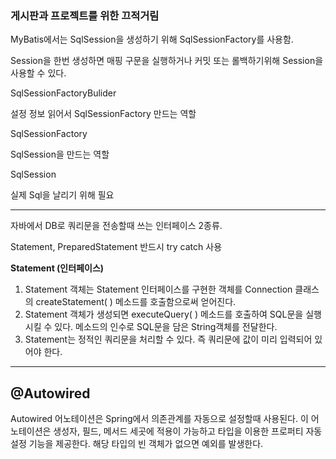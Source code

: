 ### 게시판과 프로젝트를 위한 끄적거림 

MyBatis에서는 SqlSession을 생성하기 위해 SqlSessionFactory를 사용함.

Session을 한번 생성하면 매핑 구문을 실행하거나 커밋 또는 롤백하기위해 Session을 사용할 수 있다.  

SqlSessionFactoryBulider 

설정 정보 읽어서 SqlSessionFactory 만드는 역할

SqlSessionFactory 

SqlSession을 만드는 역할

SqlSession 

실제 Sql을 날리기 위해 필요 

----

자바에서 DB로 쿼리문을 전송할때 쓰는 인터페이스 2종류.

Statement, PreparedStatement 반드시 try catch 사용 

**Statement (인터페이스)**

1. Statement 객체는 Statement 인터페이스를 구현한 객체를 Connection 클래스의 createStatement( ) 메소드를 호출함으로써 얻어진다.
2. Statement 객체가 생성되면 executeQuery( ) 메소드를 호출하여 SQL문을 실행시킬 수 있다. 메소드의 인수로 SQL문을 담은 String객체를 전달한다.
3. Statement는 정적인 쿼리문을 처리할 수 있다. 즉 쿼리문에 값이 미리 입력되어 있어야 한다.

---

## @Autowired

 Autowired 어노테이션은 Spring에서 의존관계를 자동으로 설정할때 사용된다. 이 어노테이션은 생성자, 필드, 메서드 세곳에 적용이 가능하고 타입을 이용한 프로퍼티 자동 설정 기능을 제공한다. 해당 타입의 빈 객체가 없으면 예외를 발생한다. 

